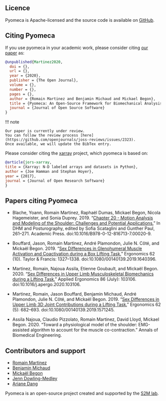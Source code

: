 ## Licence

Pyomeca is Apache-licensed and the source code is available on [GitHub](https://github.com/pyomeca/pyomeca).

## Citing Pyomeca

If you use pyomeca in your academic work, please consider citing [our paper](https://github.com/openjournals/joss-papers/blob/joss.02323/joss.02323/10.21105.joss.02323.pdf) as:

```bibtex
@unpublished{Martinez2020,
  doi = {},
  url = {},
  year = {2020},
  publisher = {The Open Journal},
  volume = {},
  number = {},
  pages = {},
  author = {Romain Martinez and Benjamin Michaud and Mickael Begon},
  title = {Pyomeca: An Open-Source Framework for Biomechanical Analysis},
  journal = {Journal of Open Source Software}
}
```

!!! note

    Our paper is currently under review.
    You can follow the review process [here](https://github.com/openjournals/joss-reviews/issues/2323).
    Once available, we will update the BibTex entry.

Please consider citing the [xarray](https://openresearchsoftware.metajnl.com/articles/10.5334/jors.148/) project, which pyomeca is based on:

```bibtex
@article{jors-xarray,
title = {Xarray: N-D labeled arrays and datasets in Python},
author = {Joe Hamman and Stephan Hoyer},
year = {2017},
journal = {Journal of Open Research Software}
}
```

## Papers citing Pyomeca

- Blache, Yoann, Romain Martinez, Raphaël Dumas, Mickael Begon, Nicola Hagemeister, and Sonia Duprey. 2019. “[Chapter 20 - Motion Analysis and Modeling of the Shoulder: Challenges and Potential Applications.](https://www.sciencedirect.com/science/article/pii/B9780128167137000209)” In DHM and Posturography, edited by Sofia Scataglini and Gunther Paul, 261–271. Academic Press. doi:10.1016/B978-0-12-816713-7.00020-9.

- Bouffard, Jason, Romain Martinez, André Plamondon, Julie N. Côté, and Mickaël Begon. 2019. “[Sex Differences in Glenohumeral Muscle Activation and Coactivation during a Box Lifting Task.](https://www.tandfonline.com/doi/abs/10.1080/00140139.2019.1640396)” Ergonomics 62 (10). Taylor & Francis: 1327–1338. doi:10.1080/00140139.2019.1640396.

- Martinez, Romain, Najoua Assila, Etienne Goubault, and Mickaël Begon. 2020. “[Sex Differences in Upper Limb Musculoskeletal Biomechanics during a Lifting Task.](https://www.sciencedirect.com/science/article/abs/pii/S0003687020300673)” Applied Ergonomics 86 (July): 103106. doi:10.1016/j.apergo.2020.103106.

- Martinez, Romain, Jason Bouffard, Benjamin Michaud, André Plamondon, Julie N. Côté, and Mickaël Begon. 2019. “[Sex Differences in Upper Limb 3D Joint Contributions during a Lifting Task.](https://www.tandfonline.com/doi/abs/10.1080/00140139.2019.1571245)” Ergonomics 62 (5): 682–693. doi:10.1080/00140139.2019.1571245.

- Assila Najoua, Claudio Pizzolato, Romain Martinez, David Lloyd, Mickael Begon. 2020. “Toward a physiological model of the shoulder: EMG-assisted algorithm to account for the muscle co-contraction.” Annals of Biomedical Engineering.

## Contributors and support

- [Romain Martinez](https://github.com/romainmartinez)
- [Benjamin Michaud](https://github.com/pariterre)
- [Mickaël Begon](https://github.com/mickaelbegon)
- [Jenn Dowling-Medley](https://github.com/jdowlingmedley)
- [Ariane Dang](https://github.com/Dangzilla)

Pyomeca is an open-source project created and supported by the [S2M lab](https://www.facebook.com/s2mlab/).
